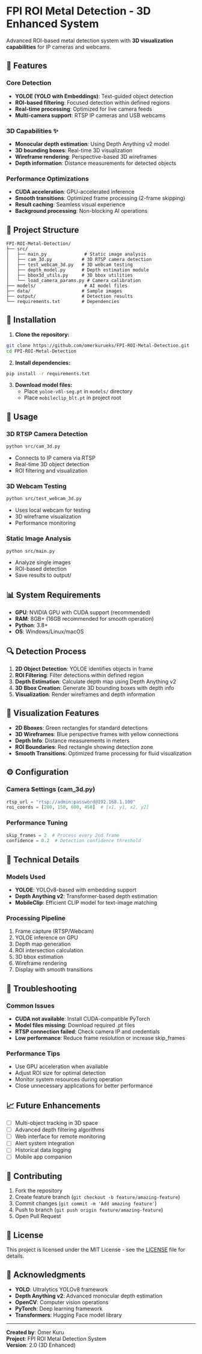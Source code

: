 # FPI ROI Metal Detection - 3D Enhanced System

Advanced ROI-based metal detection system with **3D visualization capabilities** for IP cameras and webcams.

## 🚀 Features

### Core Detection
- **YOLOE (YOLO with Embeddings)**: Text-guided object detection
- **ROI-based filtering**: Focused detection within defined regions
- **Real-time processing**: Optimized for live camera feeds
- **Multi-camera support**: RTSP IP cameras and USB webcams

### 3D Capabilities ✨
- **Monocular depth estimation**: Using Depth Anything v2 model
- **3D bounding boxes**: Real-time 3D visualization
- **Wireframe rendering**: Perspective-based 3D wireframes
- **Depth information**: Distance measurements for detected objects

### Performance Optimizations
- **CUDA acceleration**: GPU-accelerated inference
- **Smooth transitions**: Optimized frame processing (2-frame skipping)
- **Result caching**: Seamless visual experience
- **Background processing**: Non-blocking AI operations

## 📁 Project Structure

```
FPI-ROI-Metal-Detection/
├── src/
│   ├── main.py              # Static image analysis
│   ├── cam_3d.py           # 3D RTSP camera detection
│   ├── test_webcam_3d.py   # 3D webcam testing
│   ├── depth_model.py      # Depth estimation module
│   ├── bbox3d_utils.py     # 3D bbox utilities
│   └── load_camera_params.py # Camera calibration
├── models/                  # AI model files
├── data/                   # Sample images
├── output/                 # Detection results
└── requirements.txt        # Dependencies
```

## 🔧 Installation

1. **Clone the repository:**
```bash
git clone https://github.com/omerkurueks/FPI-ROI-Metal-Detection.git
cd FPI-ROI-Metal-Detection
```

2. **Install dependencies:**
```bash
pip install -r requirements.txt
```

3. **Download model files:**
   - Place `yoloe-v8l-seg.pt` in `models/` directory
   - Place `mobileclip_blt.pt` in project root

## 🎯 Usage

### 3D RTSP Camera Detection
```bash
python src/cam_3d.py
```
- Connects to IP camera via RTSP
- Real-time 3D object detection
- ROI filtering and visualization

### 3D Webcam Testing
```bash
python src/test_webcam_3d.py
```
- Uses local webcam for testing
- 3D wireframe visualization
- Performance monitoring

### Static Image Analysis
```bash
python src/main.py
```
- Analyze single images
- ROI-based detection
- Save results to output/

## 📊 System Requirements

- **GPU**: NVIDIA GPU with CUDA support (recommended)
- **RAM**: 8GB+ (16GB recommended for smooth operation)
- **Python**: 3.8+
- **OS**: Windows/Linux/macOS

## 🔍 Detection Process

1. **2D Object Detection**: YOLOE identifies objects in frame
2. **ROI Filtering**: Filter detections within defined region
3. **Depth Estimation**: Calculate depth map using Depth Anything v2
4. **3D Bbox Creation**: Generate 3D bounding boxes with depth info
5. **Visualization**: Render wireframes and depth information

## 🎨 Visualization Features

- **2D Bboxes**: Green rectangles for standard detections
- **3D Wireframes**: Blue perspective frames with yellow connections
- **Depth Info**: Distance measurements in meters
- **ROI Boundaries**: Red rectangle showing detection zone
- **Smooth Transitions**: Optimized frame processing for fluid visualization

## ⚙️ Configuration

### Camera Settings (cam_3d.py)
```python
rtsp_url = "rtsp://admin:password@192.168.1.100"
roi_coords = [200, 150, 600, 450]  # [x1, y1, x2, y2]
```

### Performance Tuning
```python
skip_frames = 2  # Process every 2nd frame
confidence = 0.2  # Detection confidence threshold
```

## 🔬 Technical Details

### Models Used
- **YOLOE**: YOLOv8-based with embedding support
- **Depth Anything v2**: Transformer-based depth estimation
- **MobileClip**: Efficient CLIP model for text-image matching

### Processing Pipeline
1. Frame capture (RTSP/Webcam)
2. YOLOE inference on GPU
3. Depth map generation
4. ROI intersection calculation
5. 3D bbox estimation
6. Wireframe rendering
7. Display with smooth transitions

## 🐛 Troubleshooting

### Common Issues
- **CUDA not available**: Install CUDA-compatible PyTorch
- **Model files missing**: Download required .pt files
- **RTSP connection failed**: Check camera IP and credentials
- **Low performance**: Reduce frame resolution or increase skip_frames

### Performance Tips
- Use GPU acceleration when available
- Adjust ROI size for optimal detection
- Monitor system resources during operation
- Close unnecessary applications for better performance

## 📈 Future Enhancements

- [ ] Multi-object tracking in 3D space
- [ ] Advanced depth filtering algorithms
- [ ] Web interface for remote monitoring
- [ ] Alert system integration
- [ ] Historical data logging
- [ ] Mobile app companion

## 🤝 Contributing

1. Fork the repository
2. Create feature branch (`git checkout -b feature/amazing-feature`)
3. Commit changes (`git commit -m 'Add amazing feature'`)
4. Push to branch (`git push origin feature/amazing-feature`)
5. Open Pull Request

## 📄 License

This project is licensed under the MIT License - see the [LICENSE](LICENSE) file for details.

## 🙏 Acknowledgments

- **YOLO**: Ultralytics YOLOv8 framework
- **Depth Anything v2**: Advanced monocular depth estimation
- **OpenCV**: Computer vision operations
- **PyTorch**: Deep learning framework
- **Transformers**: Hugging Face model library

---

**Created by**: Ömer Kuru  
**Project**: FPI ROI Metal Detection System  
**Version**: 2.0 (3D Enhanced)
